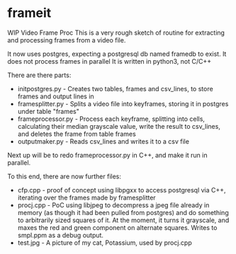 # frameit
WIP Video Frame Proc
This is a very rough sketch of routine for extracting and processing frames from a video file.

It now uses postgres, expecting a postgresql db named framedb to exist.
It does not process frames in parallel
It is written in python3, not C/C++

There are there parts:

* initpostgres.py - Creates two tables, frames and csv_lines, to store frames and output lines in
* framesplitter.py - Splits a video file into keyframes, storing it in postgres under table "frames"
* frameprocessor.py - Process each keyframe, splitting into cells, calculating their median grayscale value, write the result to csv_lines, and deletes the frame from table frames
* outputmaker.py - Reads csv_lines and writes it to a csv file

Next up will be to redo frameprocessor.py in C++, and make it run in parallel.

To this end, there are now further files:

* cfp.cpp - proof of concept using libpgxx to access postgresql via C++, iterating over the frames made by framesplitter
* procj.cpp - PoC using libjpeg to decompress a jpeg file already in memory (as though it had been pulled from postgres) and do something to arbitrarily sized squares of it. At the moment, it turns it grayscale, and maxes the red and green component on alternate squares. Writes to smpl.ppm as a debug output.
* test.jpg - A picture of my cat, Potassium, used by procj.cpp
